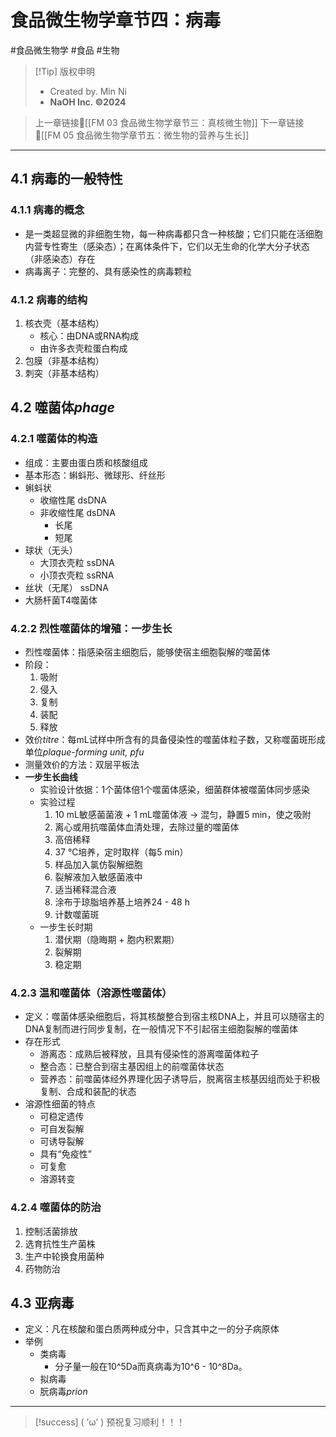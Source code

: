 # 食品微生物学章节四：病毒
#食品微生物学 #食品 #生物 


> [!Tip] 版权申明
> - Created by. Min Ni
> -  **NaOH Inc. ©2024**

> 上一章链接🔗[[FM 03 食品微生物学章节三：真核微生物]]
> 下一章链接🔗[[FM 05 食品微生物学章节五：微生物的营养与生长]]

---
## 4.1 病毒的一般特性
### 4.1.1 病毒的概念
- 是一类超显微的非细胞生物，每一种病毒都只含一种核酸；它们只能在活细胞内营专性寄生（感染态）；在离体条件下，它们以无生命的化学大分子状态（非感染态）存在
- 病毒离子：完整的、具有感染性的病毒颗粒
### 4.1.2 病毒的结构
1. 核衣壳（基本结构）
	- 核心：由DNA或RNA构成
	- 由许多衣壳粒蛋白构成
1. 包膜（非基本结构）
2. 刺突（非基本结构）
## 4.2 噬菌体*phage*
### 4.2.1 噬菌体的构造
- 组成：主要由蛋白质和核酸组成
- 基本形态：蝌蚪形、微球形、纤丝形
- 蝌蚪状
	- 收缩性尾 dsDNA
	- 非收缩性尾 dsDNA
		- 长尾
		- 短尾
- 球状（无头）
	- 大顶衣壳粒 ssDNA
	- 小顶衣壳粒 ssRNA
- 丝状（无尾） ssDNA
- 大肠杆菌T4噬菌体
### 4.2.2 烈性噬菌体的增殖：一步生长
- 烈性噬菌体：指感染宿主细胞后，能够使宿主细胞裂解的噬菌体
- 阶段：
	1. 吸附
	2. 侵入
	3. 复制
	4. 装配
	5. 释放
- 效价*titre*：每mL试样中所含有的具备侵染性的噬菌体粒子数，又称噬菌斑形成单位*plaque-forming unit, pfu*
- 测量效价的方法：双层平板法
- **一步生长曲线**
	- 实验设计依据：1个菌体倍1个噬菌体感染，细菌群体被噬菌体同步感染
	- 实验过程
		1. 10 mL敏感菌菌液 + 1 mL噬菌体液 -> 混匀，静置5 min，使之吸附
		2. 离心或用抗噬菌体血清处理，去除过量的噬菌体
		3. 高倍稀释
		4. 37 ℃培养，定时取样（每5 min）
		5. 样品加入氯仿裂解细胞
		6. 裂解液加入敏感菌液中
		7. 适当稀释混合液
		8. 涂布于琼脂培养基上培养24 - 48 h
		9. 计数噬菌斑
	- 一步生长时期
		1. 潜伏期（隐晦期 + 胞内积累期）
		2. 裂解期
		3. 稳定期
### 4.2.3 温和噬菌体（溶源性噬菌体）
- 定义：噬菌体感染细胞后，将其核酸整合到宿主核DNA上，并且可以随宿主的DNA复制而进行同步复制，在一般情况下不引起宿主细胞裂解的噬菌体
- 存在形式
	- 游离态：成熟后被释放，且具有侵染性的游离噬菌体粒子
	- 整合态：已整合到宿主基因组上的前噬菌体状态
	- 营养态：前噬菌体经外界理化因子诱导后，脱离宿主核基因组而处于积极复制、合成和装配的状态
- 溶源性细菌的特点
	- 可稳定遗传
	- 可自发裂解
	- 可诱导裂解
	- 具有“免疫性”
	- 可复愈
	- 溶源转变
### 4.2.4 噬菌体的防治
1. 控制活菌排放
2. 选育抗性生产菌株
3. 生产中轮换食用菌种
4. 药物防治
## 4.3 亚病毒
- 定义：凡在核酸和蛋白质两种成分中，只含其中之一的分子病原体
- 举例
	- 类病毒
		- 分子量一般在10^5Da而真病毒为10^6 - 10^8Da。
	- 拟病毒
	- 朊病毒*prion*

---
> [!success] ( ’ω’ ) 预祝复习顺利！！！       


